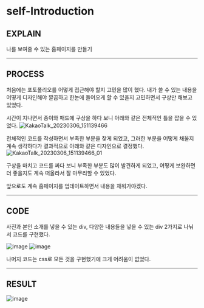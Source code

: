 # self-Introduction

## EXPLAIN

나를 보여줄 수 있는 홈페이지를 만들기

<hr></hr>

## PROCESS

처음에는 포토폴리오를 어떻게 접근해야 할지 고민을 많이 했다.
내가 쓸 수 있는 내용을 어떻게 디자인해야 깔끔하고 한눈에 들어오게 할 수 있을지 고민하면서 구상만 해보고 있었다.

시간이 지나면서 종이와 패드에 구상을 하다 보니 아래와 같은 전체적인 틀을 잡을 수 있었다.
![KakaoTalk_20230306_151139466](https://user-images.githubusercontent.com/111284065/223032947-e5ee8269-3b15-4af6-98ca-8a89a5d814a2.jpg)

전체적인 코드를 작성하면서 부족한 부분을 찾게 되었고, 그러한 부분을 어떻게 채울지 계속 생각하다가 결과적으로 아래와 같은 디자인으로 결정했다.
![KakaoTalk_20230306_151139466_01](https://user-images.githubusercontent.com/111284065/223032951-fce9a658-d85b-42e9-b42b-c9a3491cd8e5.jpg)

구상을 마치고 코드를 짜다 보니 부족한 부분도 많이 발견하게 되었고, 어떻게 보완하면 더 좋을지도 계속 떠올라서 잘 마무리할 수 있었다.

앞으로도 계속 홈페이지를 업데이트하면서 내용을 채워가야겠다.

<hr></hr>

## CODE
사진과 본인 소개를 넣을 수 있는 div, 다양한 내용들을 넣을 수 있는 div 2가지로 나눠서 코드를 구현했다.

![image](https://user-images.githubusercontent.com/111284065/223037435-b58f9ceb-36b5-4b4d-b040-3690f7e378f2.png)
![image](https://user-images.githubusercontent.com/111284065/223037504-cc6cb248-5a81-4854-ab19-2417f0a14269.png)

나머지 코드는 css로 모든 것을 구현했기에 크게 어려움이 없었다.

<hr></hr>

## RESULT
![image](https://user-images.githubusercontent.com/111284065/223039773-6a844796-cda7-4c52-86d0-b44f310d6a7f.png)
